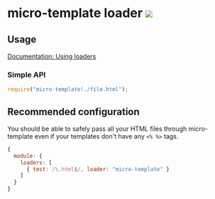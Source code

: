 # micro-template loader [![](http://img.shields.io/npm/v/micro-template-loader.svg?style=flat-square)][npm]

## Usage

[Documentation: Using loaders](http://webpack.github.io/docs/using-loaders.html)

### Simple API

``` javascript
require("micro-template!./file.html");
```

## Recommended configuration

You should be able to safely pass all your HTML files through micro-template
even if your templates don't have any `<% %>` tags.

``` javascript
{
  module: {
    loaders: [
      { test: /\.html$/, loader: "micro-template" }
    ]
  }
}
```

  [npm]: https://www.npmjs.org/package/micro-template-loader
